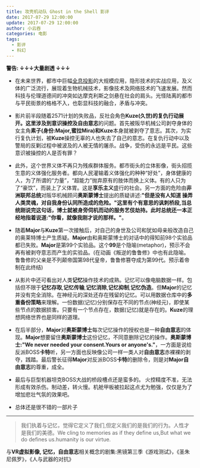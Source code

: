 ```yaml
---
title: 攻壳机动队 Ghost in the Shell 影评
date: 2017-07-29 12:00:00
update: 2017-07-29 12:00:00
author: 小云吞
categories: 电影
tags: 
  - 影评
  - 科幻
---
```


**警告: ↓↓↓大量剧透 ↓↓↓**

- 在未来世界，都市中巨幅[全息投影](https://zh.wikipedia.org/wiki/%E5%85%A8%E6%81%AF%E6%91%84%E5%BD%B1)的大规模应用，隐形技术的实战应用，及义体的广泛流行，展现着生物机械技术，影像技术及网络技术的飞速发展。然而科技与伦理道德间的冲突如达摩克利斯之剑悬在社会的肩头。光怪陆离的都市与平民街景的格格不入，也彰显科技的融合，矛盾与冲突。

- 影片前半段随着2571计划的失败品，反社会角色**Kuze(久世)**的复仇行动展开。这里涉及到意识操控及**自由意志**的问题。首先被阪华机械公司剥夺身体的女主角**素子(身份:Major,蜜拉Mira)**和**Kuze**本身就被剥夺了意志。其次，为实行复仇计划，被**Kuze**操控无辜的人也失去了自己的意志。在复仇行动中以及警局的反剿过程中被波及的人被无情的屠杀。战争，受伤的永远是平民。这些意识被操控的人是否有罪？

- 此外，这个世界义体不再只为残疾群体服务。都市街头的立体影像，街头招揽生意的义体强化服务者。都向人民灌输着义体强化的种种“好处”，身体健康的人，为了所谓的“力量”，“超能力”抛弃原有的肢体而换上义体。有的人只为了“豪饮”，而装上了义体胃。这是**享乐主义**盛行的社会。另一方面的危险由**非洲联邦总统**对阪华机械顾问**奥斯蒙博士**提出的质疑讲述:**"但是没有人知道 操弄人类灵魂，对自我身份认同所造成的危险。"**这里有个有意思的讽刺桥段,当总统刚说完这句话，博士就被身旁伺机而动的服务艺伎劫持。此时总统还一本正经地指着说道:**"你看，就像我刚才说的那样。"**。

- 随着**Major**与**Kuze**第一次接触后，对自己的身世及公司和犹如母亲般改造自己的奥莱特博士产生质疑。**Major**由和奥斯蒙博士的对话中的得知前98个实验品都已失败。**Major**是第99个实验品。这个**99**是个隐喻(metaphor)，预示不会再有被剥夺意志而产生的实验品。(在动画《叛逆的鲁鲁修》中也有此隐喻。鲁鲁修的父亲是不列颠帝国第98代皇帝，鲁鲁修篡夺成为第99代。预示着帝制在此终结)

- 从影片中还可看出对人类**记忆**操作技术的成熟。记忆可以像电脑数据一样。包括但不限于**记忆存取**,**记忆传输**,**记忆消除**,**记忆抑制**,**记忆伪造**。但**Major**的记忆并没有完全消除。在神经元的深处还存在残留的记忆。可以用数据仓库中的**多重备份策略**来理解。一份数据(记忆)分别保存在不同的节点(神经元)，即使某些节点的数据损害。只要有一个节点存在，数据(记忆)就是存在的。**Kuze**的理想网络世界也是同样的道理。

- 在后半部分，**Major**对**奥斯蒙博士**每次记忆操作的授权也是一种**自由意志**的体现。**Major**想要留住**奥斯蒙博士**这份记忆，不同意删除记忆的操作。**奥斯蒙博士:"We never needed your consent.Yours or anyone's."**，一方面是说给反派BOSS**卡特**听，另一方面也反映像公司一样一类人对**自由意志**赤裸裸的剥夺，践踏。最后警长征得**Major**对反派BOSS**卡特**的删除令，则是对**Major自由意志**的尊重，成全。

- 最后与巨型机器坦克BOSS大战的桥段槽点还是蛮多的。 火控精度不准，无法形成有效杀伤。制动差，转火慢。机舱甲板被拉起这点尤为勉强，仅仅是为了增加悲壮气氛的效果吧。

- 总体还是很不错的一部片子

---
> 我们执着与记忆，觉得它定义了我们,但定义我们的是我们的行为。人性才是我们的美德。We cling to memories as if they define us,But what we do defines us.humanity is our virtue.

与**VR虚拟影像, 记忆，自由意志**相关概念的剧集:黑镜第三季《游戏测试》，《圣朱尼佩罗》，《人与武器的对抗》
